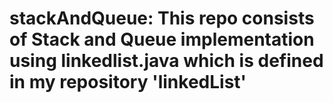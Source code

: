 # stackAndQueue: This repo consists of Stack and Queue implementation using linkedlist.java which is defined in my repository 'linkedList'
